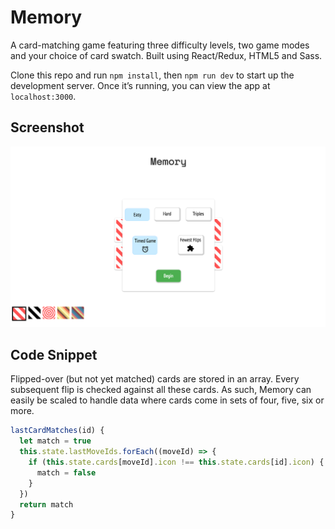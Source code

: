 # Memory

A card-matching game featuring three difficulty levels, two game modes and your choice of card swatch. Built using React/Redux, HTML5 and Sass.

Clone this repo and run `npm install`, then `npm run dev` to start up the development server. Once it’s running, you can view the app at `localhost:3000`.

## Screenshot

![screenshot](./src/assets/memory.png)

## Code Snippet

Flipped-over (but not yet matched) cards are stored in an array. Every subsequent flip is checked against all these cards. As such, Memory can easily be scaled to handle data where cards come in sets of four, five, six or more.

```javascript
lastCardMatches(id) {
  let match = true
  this.state.lastMoveIds.forEach((moveId) => {
    if (this.state.cards[moveId].icon !== this.state.cards[id].icon) {
      match = false
    }
  })
  return match
}
```

